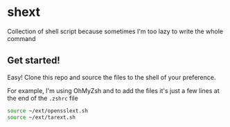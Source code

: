 # shext
Collection of shell script because sometimes I'm too lazy to write the whole command


## Get started!
Easy!
Clone this repo and source the files to the shell of your preference.

For example, I'm using OhMyZsh and to add the files it's just a few lines at the end of the `.zshrc` file

```bash
source ~/ext/opensslext.sh
source ~/ext/tarext.sh
```
